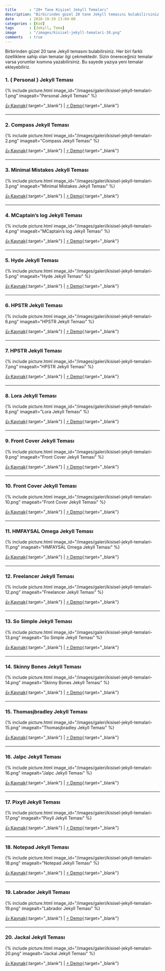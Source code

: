 ```yaml
---
title      : "20+ Tane Kişisel Jekyll Temaları"
description: "Birbirinden güzel 20 tane Jekyll temasını bulabilirsiniz. Her biri farklı özelliklere sahip olan temalar ilgi çekmektedir. "
date       : 2016-10-19 13:04:00
categories : [Kod]
tags       : [Jekyll, Tema]
image      : "/images/kisisel-jekyll-temalari-10.png"
comments   : true
---
```


Birbirinden güzel 20 tane Jekyll temasını bulabilirsiniz. Her biri farklı özelliklere sahip olan temalar ilgi çekmektedir. Sizin önereceğiniz temalar varsa yorumlar kısmına yazabilirsiniz. Bu sayede yazıya yeni temalar ekleyebiliriz.

### 1. { Personal } Jekyll Teması 

{% include picture.html image_id="/images/galeri/kisisel-jekyll-temalari-1.png" imagealt="Personal Jekyll Teması" %}

[👍 Kaynak](https://github.com/PanosSakkos/personal-jekyll-theme){:target="_blank"} | [⚡️ Demo](https://panossakkos.github.io/personal-jekyll-theme/){:target="_blank"}

* * *

### 2. Compass Jekyll Teması 

{% include picture.html image_id="/images/galeri/kisisel-jekyll-temalari-2.png" imagealt="Compass Jekyll Teması" %}

[👍 Kaynak](https://github.com/excentris/compass){:target="_blank"} | [⚡️ Demo](https://excentris.github.io/compass/){:target="_blank"}

* * *

### 3. Minimal Mistakes Jekyll Teması

{% include picture.html image_id="/images/galeri/kisisel-jekyll-temalari-3.png" imagealt="Minimal Mistakes Jekyll Teması" %}

[👍 Kaynak](https://github.com/mmistakes/minimal-mistakes){:target="_blank"} | [⚡️ Demo](https://mmistakes.github.io/minimal-mistakes/){:target="_blank"}

* * *

### 4. MCaptain’s log Jekyll Teması

{% include picture.html image_id="/images/galeri/kisisel-jekyll-temalari-4.png" imagealt="MCaptain’s log Jekyll Teması" %}

[👍 Kaynak](https://github.com/mashlo/captains-log){:target="_blank"} | [⚡️ Demo](http://mashlo.github.io/captains-log/){:target="_blank"}

* * *

### 5. Hyde Jekyll Teması

{% include picture.html image_id="/images/galeri/kisisel-jekyll-temalari-5.png" imagealt="Hyde Jekyll Teması" %}

[👍 Kaynak](https://github.com/hymerman/hymerman.github.io){:target="_blank"} | [⚡️ Demo](http://hymerman.github.io/){:target="_blank"}

* * *

### 6. HPSTR Jekyll Teması

{% include picture.html image_id="/images/galeri/kisisel-jekyll-temalari-6.png" imagealt="HPSTR Jekyll Teması" %}

[👍 Kaynak](https://github.com/joshbeard/hpstr-jekyll-theme-mod){:target="_blank"} | [⚡️ Demo](https://mmistakes.github.io/hpstr-jekyll-theme/){:target="_blank"}

* * *

### 7. HPSTR Jekyll Teması

{% include picture.html image_id="/images/galeri/kisisel-jekyll-temalari-7.png" imagealt="HPSTR Jekyll Teması" %}

[👍 Kaynak](https://github.com/camporez/Thinny){:target="_blank"} | [⚡️ Demo](http://camporez.github.io/){:target="_blank"}

* * *

### 8. Lora Jekyll Teması

{% include picture.html image_id="/images/galeri/kisisel-jekyll-temalari-8.png" imagealt="Lora Jekyll Teması" %}

[👍 Kaynak](https://github.com/nandomoreirame/lora){:target="_blank"} | [⚡️ Demo](https://nandomoreira.me/lora/){:target="_blank"}

* * *

### 9. Front Cover Jekyll Teması

{% include picture.html image_id="/images/galeri/kisisel-jekyll-temalari-9.png" imagealt="Front Cover Jekyll Teması" %}

[👍 Kaynak](https://github.com/dashingcode/front-cover/){:target="_blank"} | [⚡️ Demo](https://dashingcode.github.io/front-cover/){:target="_blank"}

* * *

### 10. Front Cover Jekyll Teması

{% include picture.html image_id="/images/galeri/kisisel-jekyll-temalari-10.png" imagealt="Front Cover Jekyll Teması" %}

[👍 Kaynak](https://github.com/volny/creative-theme-jekyll/){:target="_blank"} | [⚡️ Demo](https://volny.github.io/creative-theme-jekyll/){:target="_blank"}

* * *

### 11. HMFAYSAL Omega Jekyll Teması

{% include picture.html image_id="/images/galeri/kisisel-jekyll-temalari-11.png" imagealt="HMFAYSAL Omega Jekyll Teması" %}

[👍 Kaynak](https://github.com/hmfaysal/hmfaysal-omega-theme){:target="_blank"} | [⚡️ Demo](http://hmfaysal.github.io/hmfaysal-omega-theme/){:target="_blank"}

* * *

### 12. Freelancer Jekyll Teması

{% include picture.html image_id="/images/galeri/kisisel-jekyll-temalari-12.png" imagealt="Freelancer Jekyll Teması" %}

[👍 Kaynak](https://github.com/jeromelachaud/freelancer-theme){:target="_blank"} | [⚡️ Demo](https://jeromelachaud.github.io/freelancer-theme/){:target="_blank"}

* * *

### 13. So Simple Jekyll Teması

{% include picture.html image_id="/images/galeri/kisisel-jekyll-temalari-13.png" imagealt="So Simple Jekyll Teması" %}

[👍 Kaynak](https://github.com/mmistakes/so-simple-theme/){:target="_blank"} | [⚡️ Demo](https://mmistakes.github.io/so-simple-theme){:target="_blank"}

* * *

### 14. Skinny Bones Jekyll Teması

{% include picture.html image_id="/images/galeri/kisisel-jekyll-temalari-14.png" imagealt="Skinny Bones Jekyll Teması" %}

[👍 Kaynak](https://github.com/mmistakes/skinny-bones-jekyll/){:target="_blank"} | [⚡️ Demo](https://mmistakes.github.io/skinny-bones-jekyll/){:target="_blank"}

* * *

### 15. Thomasjbradley Jekyll Teması

{% include picture.html image_id="/images/galeri/kisisel-jekyll-temalari-15.png" imagealt="Thomasjbradley Jekyll Teması" %}

[👍 Kaynak](https://github.com/thomasjbradley/thomasjbradley.ca){:target="_blank"} | [⚡️ Demo](https://thomasjbradley.ca/){:target="_blank"}

* * *

### 16. Jalpc Jekyll Teması

{% include picture.html image_id="/images/galeri/kisisel-jekyll-temalari-16.png" imagealt="Jalpc Jekyll Teması" %}

[👍 Kaynak](https://github.com/Jack614/jalpc_jekyll_theme){:target="_blank"} | [⚡️ Demo](http://www.jack003.com/){:target="_blank"}

* * *

### 17. Pixyll Jekyll Teması

{% include picture.html image_id="/images/galeri/kisisel-jekyll-temalari-17.png" imagealt="Pixyll Jekyll Teması" %}

[👍 Kaynak](https://github.com/johnotander/pixyll){:target="_blank"} | [⚡️ Demo](http://pixyll.com/){:target="_blank"}

* * *

### 18. Notepad Jekyll Teması

{% include picture.html image_id="/images/galeri/kisisel-jekyll-temalari-18.png" imagealt="Notepad Jekyll Teması" %}

[👍 Kaynak](https://github.com/hmfaysal/Notepad){:target="_blank"} | [⚡️ Demo](http://hmfaysal.me/Notepad/){:target="_blank"}

* * *

### 19. Labrador Jekyll Teması

{% include picture.html image_id="/images/galeri/kisisel-jekyll-temalari-19.png" imagealt="Labrador Jekyll Teması" %}

[👍 Kaynak](https://github.com/donini/labrador-jekyll-theme){:target="_blank"} | [⚡️ Demo](https://donini.github.io/labrador-jekyll-theme/){:target="_blank"}

* * *

### 20. Jackal Jekyll Teması

{% include picture.html image_id="/images/galeri/kisisel-jekyll-temalari-20.png" imagealt="Jackal Jekyll Teması" %}

[👍 Kaynak](https://github.com/clenemt/jackal){:target="_blank"} | [⚡️ Demo](https://clenemt.github.io/jackal/){:target="_blank"}
